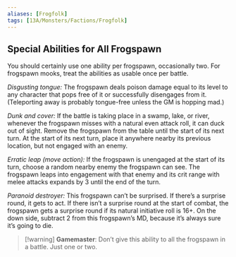 ```yaml
---
aliases: [Frogfolk]
tags: [13A/Monsters/Factions/Frogfolk]
---
```


## Special Abilities for All Frogspawn

You should certainly use one ability per frogspawn, occasionally two. For frogspawn mooks, treat the abilities as usable once per battle.

*Disgusting tongue:* The frogspawn deals poison damage equal to its level to any character that pops free of it or successfully disengages from it. (Teleporting away is probably tongue-free unless the GM is hopping mad.)

*Dunk and cover:* If the battle is taking place in a swamp, lake, or river, whenever the frogspawn misses with a natural even attack roll, it can duck out of sight. Remove the frogspawn from the table until the start of its next turn. At the start of its next turn, place it anywhere nearby its previous location, but not engaged with an enemy.

*Erratic leap (move action):* If the frogspawn is unengaged at the start of its turn, choose a random nearby enemy the frogspawn can see. The frogspawn leaps into engagement with that enemy and its crit range with melee attacks expands by 3 until the end of the turn.

*Paranoid destroyer:* This frogspawn can’t be surprised. If there’s a surprise round, it gets to act. If there isn’t a surprise round at the start of combat, the frogspawn gets a surprise round if its natural initiative roll is 16+. On the down side, subtract 2 from this frogspawn’s MD, because it’s always sure it’s going to die. 

>[!warning] **Gamemaster**: Don’t give this ability to all the frogspawn in a battle. Just one or two.
